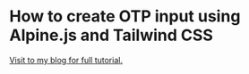 # How to create OTP input using Alpine.js and Tailwind CSS

[Visit to my blog for full tutorial.](https://www.therajesh.dev/blog/how-to-create-otp-input-using-alpinejs-and-tailwind-css/)
